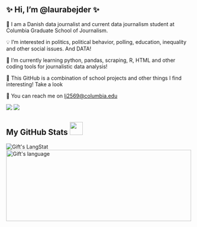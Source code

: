 ## ✨ Hi, I’m @laurabejder ✨

📝 I am a Danish data journalist and current data journalism student at Columbia Graduate School of Journalism. 

💡 I’m interested in politics, political behavior, polling, education, inequality and other social issues. And DATA!

🌱 I’m currently learning python, pandas, scraping, R, HTML and other coding tools for journalistic data analysis!

🌻 This GitHub is a combination of school projects and other things I find interesting! Take a look 

📩 You can reach me on lj2569@columbia.edu

<a href="mailto:lj2569@columbia.edu?subject=[GitHub]%20🔥%20Reaching%20out&body=Hi%20Laura%2C%0A%0AI%20saw%20your%20GitHub%20profile%20and%20I%20am%20reaching%20out%20to%20..."><img src="https://img.shields.io/badge/e‑mail-D14836.svg?style=for-the-badge&logo=GMail&logoColor=white"/></a> <a href="https://www.linkedin.com/in/laura-bejder-jensen-812536171/"><img src="https://img.shields.io/badge/linkedin-0077B5.svg?style=for-the-badge&logo=linkedin&logoColor=white"/></a>


  <!-- GitHub section -->

 ##  My GitHub Stats <img src = "https://i.pinimg.com/originals/65/c4/f4/65c4f452571be1261e9c623f7da488ac.gif" width = 35px> 
 
 <div>
   <img align="center" src="https://github-readme-streak-stats.herokuapp.com/?user=laurabejder" alt="Gift's LangStat" />
  <img align="center" src="https://github-readme-stats.vercel.app/api/top-langs?username=laurabejder&langs_count=10&show_icons=true&locale=en&layout=compact&theme=light" alt="Gift's language" height="192px"  width="500px"/>
</div>

<!-- GitHub section: END -->

<!---
laurabejder/laurabejder is a ✨ special ✨ repository because its `README.md` (this file) appears on your GitHub profile.
You can click the Preview link to take a look at your changes.
--->
